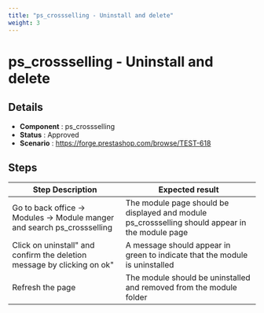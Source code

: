 ```yaml
---
title: "ps_crossselling - Uninstall and delete"
weight: 3
---
```


# ps_crossselling - Uninstall and delete
## Details
* **Component** : ps_crossselling
* **Status** : Approved
* **Scenario** : https://forge.prestashop.com/browse/TEST-618

## Steps
| Step Description | Expected result |
| ----- | ----- |
| Go to back office -> Modules -> Module manger and search ps_crossselling | The module page should be displayed and module ps_crossselling should appear in the module page |
| Click on uninstall" and confirm the deletion message by clicking on ok" | A message should appear in green to indicate that the module is uninstalled |
| Refresh the page | The module should be uninstalled and removed from the module folder |
